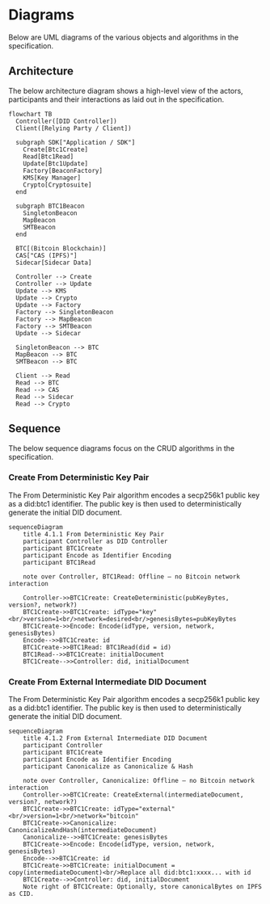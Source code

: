 # Diagrams

Below are UML diagrams of the various objects and algorithms in the specification.

## Architecture

The below architecture diagram shows a high-level view of the actors, participants and their interactions as laid out in the specification.

```mermaid
flowchart TB
  Controller([DID Controller])
  Client([Relying Party / Client])

  subgraph SDK["Application / SDK"]
    Create[Btc1Create]
    Read[Btc1Read]
    Update[Btc1Update]
    Factory[BeaconFactory]
    KMS[Key Manager]
    Crypto[Cryptosuite]
  end

  subgraph BTC1Beacon
    SingletonBeacon
    MapBeacon
    SMTBeacon
  end

  BTC[(Bitcoin Blockchain)]
  CAS["CAS (IPFS)"]
  Sidecar[Sidecar Data]

  Controller --> Create
  Controller --> Update
  Update --> KMS
  Update --> Crypto
  Update --> Factory
  Factory --> SingletonBeacon
  Factory --> MapBeacon
  Factory --> SMTBeacon
  Update --> Sidecar

  SingletonBeacon --> BTC
  MapBeacon --> BTC
  SMTBeacon --> BTC

  Client --> Read
  Read --> BTC
  Read --> CAS
  Read --> Sidecar
  Read --> Crypto
```

## Sequence

The below sequence diagrams focus on the CRUD algorithms in the specification.

### Create From Deterministic Key Pair

The From Deterministic Key Pair algorithm encodes a secp256k1 public key as a did:btc1 identifier. The public key is then used to deterministically generate the initial DID document.

```mermaid
sequenceDiagram
    title 4.1.1 From Deterministic Key Pair
    participant Controller as DID Controller
    participant BTC1Create
    participant Encode as Identifier Encoding
    participant BTC1Read

    note over Controller, BTC1Read: Offline — no Bitcoin network interaction

    Controller->>BTC1Create: CreateDeterministic(pubKeyBytes, version?, network?)
    BTC1Create->>BTC1Create: idType="key"<br/>version=1<br/>network=desired<br/>genesisBytes=pubKeyBytes
    BTC1Create->>Encode: Encode(idType, version, network, genesisBytes)
    Encode-->>BTC1Create: id
    BTC1Create->>BTC1Read: BTC1Read(did = id)
    BTC1Read-->>BTC1Create: initialDocument
    BTC1Create-->>Controller: did, initialDocument
```

### Create From External Intermediate DID Document

The From Deterministic Key Pair algorithm encodes a secp256k1 public key as a did:btc1 identifier. The public key is then used to deterministically generate the initial DID document.

```mermaid
sequenceDiagram
    title 4.1.2 From External Intermediate DID Document
    participant Controller
    participant BTC1Create
    participant Encode as Identifier Encoding
    participant Canonicalize as Canonicalize & Hash

    note over Controller, Canonicalize: Offline — no Bitcoin network interaction
    Controller->>BTC1Create: CreateExternal(intermediateDocument, version?, network?)
    BTC1Create->>BTC1Create: idType="external"<br/>version=1<br/>network="bitcoin"
    BTC1Create->>Canonicalize: CanonicalizeAndHash(intermediateDocument)
    Canonicalize-->>BTC1Create: genesisBytes
    BTC1Create->>Encode: Encode(idType, version, network, genesisBytes)
    Encode-->>BTC1Create: id
    BTC1Create->>BTC1Create: initialDocument = copy(intermediateDocument)<br/>Replace all did:btc1:xxxx... with id
    BTC1Create-->>Controller: did, initialDocument
    Note right of BTC1Create: Optionally, store canonicalBytes on IPFS as CID.
```
